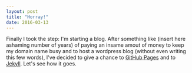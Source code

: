 ```yaml
---
layout: post
title: "Horray!"
date: 2016-03-13
---
```


Finally I took the step: I'm starting a blog. After something like (insert here ashaming number of years) of paying an insame amout of money to keep my domain name busy and to host a wordpress blog (without even writing this few words), I've decided to give a chance to [GitHub Pages](http://github.io) and to [Jekyll](http://jekyllrb.com).
Let's see how it goes.